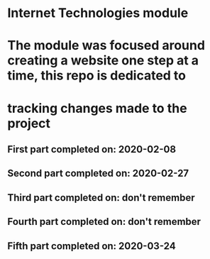 # Internet Technologies module
# The module was focused around creating a website one step at a time, this repo is dedicated to 
# tracking changes made to the project
First part completed on: 2020-02-08
-----------------------------------
Second part completed on: 2020-02-27
-----------------------------------
Third part completed on: don't remember
-----------------------------------
Fourth part completed on: don't remember
-----------------------------------
Fifth part completed on: 2020-03-24
-----------------------------------

